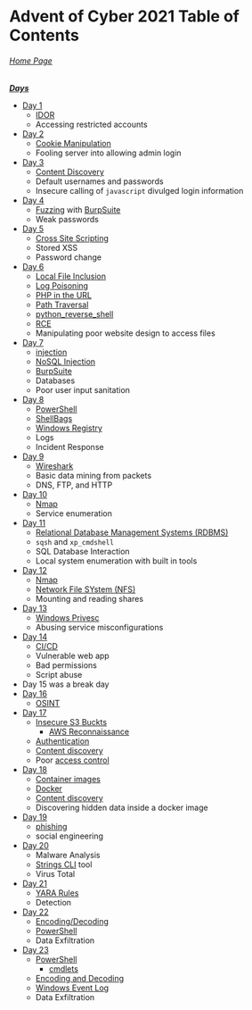 # Advent of Cyber 2021 Table of Contents

###### [Home Page](https://tryhackme.com/room/adventofcyber3)

***<u>Days</u>***

- [Day 1](AoC_2021_Day01.md)
	- [IDOR](../../../knowledge-base/vulnerabilities/insecure_direct_object_reference-IDOR.md)
	- Accessing restricted accounts
- [Day 2](AoC_2021_Day02.md)
	- [Cookie Manipulation](../../../knowledge-base/vulnerabilities/cookie_manipulation.md)
	- Fooling server into allowing admin login
- [Day 3](AoC_2021_Day03.md)
	- [Content Discovery](../../../knowledge-base/concepts/web_tech/content_discovery.md)
	- Default usernames and passwords
	- Insecure calling of `javascript` divulged login information
- [Day 4](AoC_2021_Day04.md)
	- [Fuzzing](../../../knowledge-base/concepts/fuzzing.md) with [BurpSuite](../../../tools_and_tricks/tools/red/BurpSuite.md)
	- Weak passwords
- [Day 5](AoC_2021_Day05.md)
	- [Cross Site Scripting](../../../knowledge-base/vulnerabilities/cross_site_scripting_xss.md)
	- Stored XSS
	- Password change
- [Day 6](AoC_2021_Day06.md)
	- [Local File Inclusion](../../../knowledge-base/vulnerabilities/local_file_inclusion_LFI.md)
	- [Log Poisoning](../../../knowledge-base/vulnerabilities/log_poisoning.md)
	- [PHP in the URL](../../../tools_and_tricks/tricks/php_in_url.md)
	- [Path Traversal](../../../knowledge-base/vulnerabilities/path_traversal.md)
	- [python_reverse_shell](../../../exploits/reverse_shells/python/python_reverse_shell.py)
	- [RCE](../../../knowledge-base/vulnerabilities/remote_code_execution_rce.md)
	- Manipulating poor website design to access files
- [Day 7](AoC_2021_Day07.md)
	- [injection](../../../knowledge-base/vulnerabilities/injection.md)
	- [NoSQL Injection](../../../knowledge-base/vulnerabilities/nosql_injection.md)
	- [BurpSuite](../../../tools_and_tricks/tools/red/BurpSuite.md)
	- Databases
	- Poor user input sanitation
- [Day 8](AoC-2021_Day08.md)
	- [PowerShell](../../../tools_and_tricks/tools/powershell.md)
	- [ShellBags](../../../knowledge-base/concepts/shellbags.md)
	- [Windows Registry](../../../knowledge-base/concepts/windows_registry.md)
	- Logs
	- Incident Response
- [Day 9](AoC-2021_Day09.md)
	- [Wireshark](../../../tools_and_tricks/tools/wireshark.md)
	- Basic data mining from packets
	- DNS, FTP, and HTTP
- [Day 10](AoC-2021_Day10.md)
	- [Nmap](../../../tools_and_tricks/tools/Nmap.md)
	- Service enumeration
- [Day 11](AoC-2021_Day11.md)
	- [Relational Database Management Systems (RDBMS)](../../../knowledge-base/concepts/sql_rdbms.md)
	- `sqsh` and `xp_cmdshell`
	- SQL Database Interaction
	- Local system enumeration with built in tools
- [Day 12](AoC-2021_Day12.md)
	- [Nmap](../../../tools_and_tricks/tools/Nmap.md)
	- [Network File SYstem (NFS)](../../../knowledge-base/concepts/network_file_system_nfs.md)
	- Mounting and reading shares
- [Day 13](AoC-2021_Day13.md)
	- [Windows Privesc](../../../knowledge-base/vulnerabilities/privesc.md#Windows)
	- Abusing service misconfigurations
- [Day 14](AoC-2021_Day14.md)
	- [CI/CD](../../../knowledge-base/concepts/cicd.md)
	- Vulnerable web app
	- Bad permissions
	- Script abuse
- Day 15 was a break day
- [Day 16](AoC-2021_Day16.md)
	- [OSINT](../../../knowledge-base/concepts/OSINT.md)
- [Day 17](AoC-2021_Day17.md)
	- [Insecure S3 Buckts](../../../knowledge-base/vulnerabilities/insecure_s3_bucket_access.md)
		- [AWS Reconnaissance](../../../knowledge-base/vulnerabilities/insecure_s3_bucket_access.md#Reconnaissance)
	- [Authentication](../../../knowledge-base/concepts/authentication.md)
	- [Content discovery](../../../knowledge-base/concepts/web_tech/content_discovery.md)
	- Poor [access control](../../../knowledge-base/concepts/access_control.md)
- [Day 18](AoC-2021_Day18.md)
	- [Container images](../../../knowledge-base/vulnerabilities/container_images.md)
	- [Docker](../../../knowledge-base/concepts/docker.md)
	- [Content discovery](../../../knowledge-base/concepts/web_tech/content_discovery.md)
	- Discovering hidden data inside a docker image
- [Day 19](AoC-2021_Day19.md)
	- [phishing](../../../knowledge-base/concepts/phishing.md)
	- social engineering
- [Day 20](AoC-2021_Day20.md)
	- Malware Analysis
	- [Strings CLI](../../../tools_and_tricks/useful_binaries/strings_cli.md) tool
	- Virus Total
- [Day 21](AoC-2021_Day21.md)
	- [YARA Rules](../../../knowledge-base/concepts/yara_rules.md)
	- Detection
- [Day 22](AoC-2021_Day22.md)
	- [Encoding/Decoding](../../../knowledge-base/concepts/encoding_decoding.md)
	- [PowerShell](../../../tools_and_tricks/tools/powershell.md)
	- Data Exfiltration
- [Day 23](AoC-2021_Day23.md)
	- [PowerShell](../../../tools_and_tricks/tools/powershell.md)
		- [cmdlets](../../../tools_and_tricks/tools/powershell.md#command-lets)
	- [Encoding and Decoding](../../../knowledge-base/concepts/encoding_decoding.md)
	- [Windows Event Log](../../../knowledge-base/concepts/windows_event_log.md)
	- Data Exfiltration